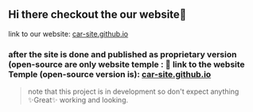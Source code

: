 ## Hi there checkout the our website👋

link to our website: [car-site.github.io](https://carsiteproject.github.io/car-site.github.io/)

### after the site is done and published as proprietary version (open-source are only website temple : 🔗 link to the website Temple (open-source version is): [car-site.github.io](https://carsiteproject.github.io/car-site.github.io/)

> note that this project is in development so don't expect anything ✨Great✨ working and looking.

